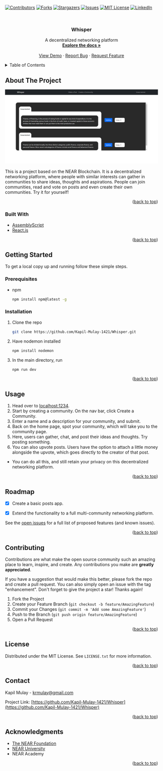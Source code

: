 <div id="top"></div>
<!--
*** Thanks for checking out the Best-README-Template. If you have a suggestion
*** that would make this better, please fork the repo and create a pull request
*** or simply open an issue with the tag "enhancement".
*** Don't forget to give the project a star!
*** Thanks again! Now go create something AMAZING! :D
-->



<!-- PROJECT SHIELDS -->
<!--
*** I'm using markdown "reference style" links for readability.
*** Reference links are enclosed in brackets [ ] instead of parentheses ( ).
*** See the bottom of this document for the declaration of the reference variables
*** for contributors-url, forks-url, etc. This is an optional, concise syntax you may use.
*** https://www.markdownguide.org/basic-syntax/#reference-style-links
-->
[![Contributors][contributors-shield]][contributors-url]
[![Forks][forks-shield]][forks-url]
[![Stargazers][stars-shield]][stars-url]
[![Issues][issues-shield]][issues-url]
[![MIT License][license-shield]][license-url]
[![LinkedIn][linkedin-shield]][linkedin-url]



<!-- PROJECT LOGO -->
<br />
<div align="center">

<h3 align="center">Whisper</h3>

  <p align="center">
    A decentralized networking platform
    <br />
    <a href="https://github.com/Kapil-Mulay-1421/Whisper"><strong>Explore the docs »</strong></a>
    <br />
    <br />
    <a href="https://github.com/Kapil-Mulay-1421/Whisper">View Demo</a>
    ·
    <a href="https://github.com/Kapil-Mulay-1421/Whisper/issues">Report Bug</a>
    ·
    <a href="https://github.com/Kapil-Mulay-1421/Whisper/issues">Request Feature</a>
  </p>
</div>



<!-- TABLE OF CONTENTS -->
<details>
  <summary>Table of Contents</summary>
  <ol>
    <li>
      <a href="#about-the-project">About The Project</a>
      <ul>
        <li><a href="#built-with">Built With</a></li>
      </ul>
    </li>
    <li>
      <a href="#getting-started">Getting Started</a>
      <ul>
        <li><a href="#prerequisites">Prerequisites</a></li>
        <li><a href="#installation">Installation</a></li>
      </ul>
    </li>
    <li><a href="#usage">Usage</a></li>
    <li><a href="#roadmap">Roadmap</a></li>
    <li><a href="#contributing">Contributing</a></li>
    <li><a href="#license">License</a></li>
    <li><a href="#contact">Contact</a></li>
    <li><a href="#acknowledgments">Acknowledgments</a></li>
  </ol>
</details>



<!-- ABOUT THE PROJECT -->
## About The Project

![Product Name Screen Shot][product-screenshot]

This is a project based on the NEAR Blockchain. It is a decentralized networking platform, where people with similar interests can gather in communities to share ideas, thoughts and aspirations. People can join communities, read and vote on posts and even create their own communities. Try it for yourself!


<p align="right">(<a href="#top">back to top</a>)</p>



### Built With

* [AssemblyScript](https://www.assemblyscript.org/)
* [React.js](https://reactjs.org/)


<p align="right">(<a href="#top">back to top</a>)</p>



<!-- GETTING STARTED -->
## Getting Started

To get a local copy up and running follow these simple steps.

### Prerequisites

* npm
  ```sh
  npm install npm@latest -g
  ```

### Installation

1. Clone the repo
   ```sh
   git clone https://github.com/Kapil-Mulay-1421/Whisper.git
   ```
2. Have nodemon installed
   ```sh
   npm install nodemon
   ```
3. In the main directory, run
   ```sh
   npm run dev
   ```
<p align="right">(<a href="#top">back to top</a>)</p>



<!-- USAGE EXAMPLES -->
## Usage

1. Head over to [localhost:1234](http://localhost:1234).
2. Start by creating a community. On the nav bar, click Create a Community.
3. Enter a name and a description for your community, and submit.
4. Back on the home page, spot your community, which will take you to the community page.
5. Here, users can gather, chat, and post their ideas and thoughts. Try posting something.
6. You can also upvote posts. Users have the option to attach a little money alongside the upvote, which goes directly to the creator of that post.
* You can do all this, and still retain your privacy on this decentralized networking platform.


<p align="right">(<a href="#top">back to top</a>)</p>



<!-- ROADMAP -->
## Roadmap

- [x] Create a basic posts app.
- [x] Extend the functionality to a full multi-community networking platform.


See the [open issues](https://github.com/Kapil-Mulay-1421/Whisper/issues) for a full list of proposed features (and known issues).

<p align="right">(<a href="#top">back to top</a>)</p>



<!-- CONTRIBUTING -->
## Contributing

Contributions are what make the open source community such an amazing place to learn, inspire, and create. Any contributions you make are **greatly appreciated**.

If you have a suggestion that would make this better, please fork the repo and create a pull request. You can also simply open an issue with the tag "enhancement".
Don't forget to give the project a star! Thanks again!

1. Fork the Project
2. Create your Feature Branch (`git checkout -b feature/AmazingFeature`)
3. Commit your Changes (`git commit -m 'Add some AmazingFeature'`)
4. Push to the Branch (`git push origin feature/AmazingFeature`)
5. Open a Pull Request

<p align="right">(<a href="#top">back to top</a>)</p>



<!-- LICENSE -->
## License

Distributed under the MIT License. See `LICENSE.txt` for more information.

<p align="right">(<a href="#top">back to top</a>)</p>



<!-- CONTACT -->
## Contact

Kapil Mulay - krmulay@gmail.com

Project Link: [https://github.com/Kapil-Mulay-1421/Whisper](https://github.com/Kapil-Mulay-1421/Whisper)

<p align="right">(<a href="#top">back to top</a>)</p>



<!-- ACKNOWLEDGMENTS -->
## Acknowledgments

* [The NEAR Foundation](https://near.org/)
* [NEAR University](https://www.near.university/)
* NEAR Academy

<p align="right">(<a href="#top">back to top</a>)</p>



<!-- MARKDOWN LINKS & IMAGES -->
<!-- https://www.markdownguide.org/basic-syntax/#reference-style-links -->
[contributors-shield]: https://img.shields.io/github/contributors/Kapil-Mulay-1421/Whisper.svg?style=for-the-badge
[contributors-url]: https://github.com/Kapil-Mulay-1421/Whisper/graphs/contributors
[forks-shield]: https://img.shields.io/github/forks/Kapil-Mulay-1421/Whisper.svg?style=for-the-badge
[forks-url]: https://github.com/Kapil-Mulay-1421/Whisper/network/members
[stars-shield]: https://img.shields.io/github/stars/Kapil-Mulay-1421/Whisper.svg?style=for-the-badge
[stars-url]: https://github.com/Kapil-Mulay-1421/Whisper/stargazers
[issues-shield]: https://img.shields.io/github/issues/Kapil-Mulay-1421/Whisper.svg?style=for-the-badge
[issues-url]: https://github.com/Kapil-Mulay-1421/Whisper/issues
[license-shield]: https://img.shields.io/github/license/Kapil-Mulay-1421/Whisper.svg?style=for-the-badge
[license-url]: https://github.com/Kapil-Mulay-1421/Whisper/blob/master/LICENSE.txt
[linkedin-shield]: https://img.shields.io/badge/-LinkedIn-black.svg?style=for-the-badge&logo=linkedin&colorB=555
[linkedin-url]: https://linkedin.com/in/linkedin_username
[product-screenshot]: images/communityPage.png